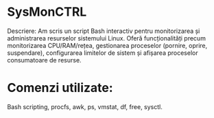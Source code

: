 # SysMonCTRL
Descriere: Am scris un script Bash interactiv pentru monitorizarea și administrarea resurselor sistemului Linux. Oferă funcționalități precum monitorizarea CPU/RAM/rețea, gestionarea proceselor (pornire, oprire, suspendare), configurarea limitelor de sistem și afișarea proceselor consumatoare de resurse.
# Comenzi utilizate: 
Bash scripting, procfs, awk, ps, vmstat, df, free, sysctl.

